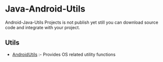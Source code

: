 # Java-Android-Utils
Android-Java-Utils Projects is not publish yet still you can download source code and integrate with your
project.


## Utils

- [AndroidUtils](/blob/master/app/src/main/java/com/java/utils/AndroidUtils.java) :- Provides OS related utility functions

